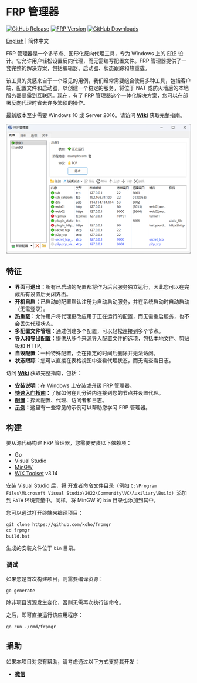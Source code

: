 # FRP 管理器

[![GitHub Release](https://img.shields.io/github/tag/koho/frpmgr.svg?label=release)](https://github.com/koho/frpmgr/releases)
[![FRP Version](https://img.shields.io/endpoint?url=https%3A%2F%2Fgo.shields.workers.dev%2Fkoho%2Ffrpmgr%2Fmaster%3Fname%3Dfrp)](https://github.com/fatedier/frp)
[![GitHub Downloads](https://img.shields.io/github/downloads/koho/frpmgr/total.svg)](https://github.com/koho/frpmgr/releases)

[English](README.md) | 简体中文

FRP 管理器是一个多节点、图形化反向代理工具，专为 Windows 上的 [FRP](https://github.com/fatedier/frp) 设计。它允许用户轻松设置反向代理，而无需编写配置文件。FRP 管理器提供了一套完整的解决方案，包括编辑器、启动器、状态跟踪和热重载。

该工具的灵感来自于一个常见的用例，我们经常需要组合使用多种工具，包括客户端、配置文件和启动器，以创建一个稳定的服务，将位于 NAT 或防火墙后的本地服务器暴露到互联网。现在，有了 FRP 管理器这个一体化解决方案，您可以在部署反向代理时省去许多繁琐的操作。

最新版本至少需要 Windows 10 或 Server 2016。请访问 **[Wiki](https://github.com/koho/frpmgr/wiki)** 获取完整指南。

![screenshot](/docs/screenshot_zh.png)

## 特征

- **界面可退出：**&#8203;所有已启动的配置都将作为后台服务独立运行，因此您可以在完成所有设置后关闭界面。
- **开机自启：**&#8203;已启动的配置默认注册为自动启动服务，并在系统启动时自动启动（无需登录）。
- **热重载：**&#8203;允许用户将代理更改应用于正在运行的配置，而无需重启服务，也不会丢失代理状态。
- **多配置文件管理：**&#8203;通过创建多个配置，可以轻松连接到多个节点。
- **导入和导出配置：**&#8203;提供从多个来源导入配置文件的选项，包括本地文件、剪贴板和 HTTP。
- **自毁配置：**&#8203;一种特殊配置，会在指定的时间后删除并无法访问。
- **状态跟踪：**&#8203;您可以直接在表格视图中查看代理状态，而无需查看日志。

访问 **[Wiki](https://github.com/koho/frpmgr/wiki)** 获取完整指南，包括：

- **[安装说明](https://github.com/koho/frpmgr/wiki#how-to-install)：**&#8203;在 Windows 上安装或升级 FRP 管理器。
- **[快速入门指南](https://github.com/koho/frpmgr/wiki/Quick-Start)：**&#8203;了解如何在几分钟内连接到您的节点并设置代理。
- **[配置](https://github.com/koho/frpmgr/wiki/Configuration)：**&#8203;探索配置、代理、访问者和日志。
- **[示例](https://github.com/koho/frpmgr/wiki/Examples)：**&#8203;这里有一些常见的示例可以帮助您学习 FRP 管理器。

## 构建

要从源代码构建 FRP 管理器，您需要安装以下依赖项：

- Go
- Visual Studio
- [MinGW](https://www.mingw-w64.org/)
- [WiX Toolset](https://wixtoolset.org/) v3.14

安装 Visual Studio 后，将 [开发者命令文件目录](https://learn.microsoft.com/en-us/cpp/build/building-on-the-command-line?view=msvc-170#developer_command_file_locations)（例如 `C:\Program Files\Microsoft Visual Studio\2022\Community\VC\Auxiliary\Build`）添加到 `PATH` 环境变量中。同样，将 MinGW 的 `bin` 目录也添加到其中。

您可以通过打开终端来编译项目：

```shell
git clone https://github.com/koho/frpmgr
cd frpmgr
build.bat
```

生成的安装文件位于 `bin` 目录。

### 调试

如果您是首次构建项目，则需要编译资源：

```shell
go generate
```

除非项目资源发生变化，否则无需再次执行该命令。

之后，即可直接运行该应用程序：

```shell
go run ./cmd/frpmgr
```

## 捐助

如果本项目对您有帮助，请考虑通过以下方式支持其开发：

- [**微信**](/docs/donate-wechat.jpg)
